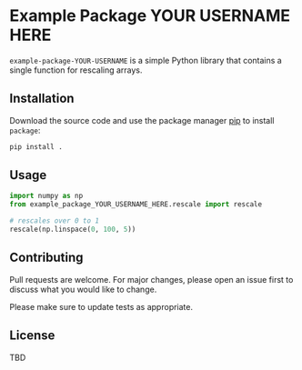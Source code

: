 # Example Package YOUR USERNAME HERE

`example-package-YOUR-USERNAME` is a simple Python library that contains a single function for rescaling arrays.

## Installation

Download the source code and use the package manager [pip](https://pip.pypa.io/en/stable/) to install `package`:

```bash
pip install .
```

## Usage

```python
import numpy as np
from example_package_YOUR_USERNAME_HERE.rescale import rescale

# rescales over 0 to 1
rescale(np.linspace(0, 100, 5))
```

## Contributing

Pull requests are welcome. For major changes, please open an issue first to discuss what you would like to change.

Please make sure to update tests as appropriate.

## License

TBD